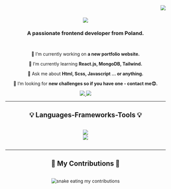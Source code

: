 <img align="right" src="https://visitor-badge.laobi.icu/badge?page_id=Damianbaban.visitor-badge&right_text=My%20Page%20Visitors"/>



<h1 align="center">
      <img src="https://readme-typing-svg.demolab.com/?lines=Hi+There!+👋;+I'm+DamianBaba!;+and coding is my passion"/>
</h1>

<h3 align="center">A passionate frontend developer from Poland. </h3>

<br/>

<div align="center">
      
🔭 I’m currently working on **a new portfolio website.**
      
🌱 I’m currently learning  **React.js, MongoDB, Tailwind.**

💬 Ask me about **Html, Scss, Javascript ... or anything.**

🤔 I’m looking for **new challenges so if you have one - contact me😊.**
      
</div>

<div align="center">
            <a href="mailto:damianmroczek@yahoo.com">
            <img src="https://img.shields.io/badge/Yahoo-D14836?style=for-the-badge&logo=gmail&logoColor=purple"/>
            </a>
            <a href="https://www.linkedin.com/in/damian-mroczek-154123230/">
            <img src="https://img.shields.io/badge/LinkedIn-0077B5?style=for-the-badge&logo=linkedin&logoColor=white" />
            </a>
</div>

<hr/>

<h2 align="center">💡 Languages-Frameworks-Tools 💡</h2>
<br/>
<div align="center">
      <a href="https://skillicons.dev">
            <img src="https://skillicons.dev/icons?i=js,html,css,sass,react,bootstrap,nodejs,mongodb,"/><br/>
            <img src="https://skillicons.dev/icons?i=git,linux,ubuntu,vscode,webpack,npm,postman,figma"/>
      </a>
</div>

<br/>
<hr/>

<div align="center">
<h2>🐍 My Contributions 🐍</h2>
      <br>
      <img alt="snake eating my contributions" src>
</div>

<!--
**Damianbaba/Damianbaba** is a ✨ _special_ ✨ repository because its `README.md` (this file) appears on your GitHub profile.

Here are some ideas to get you started:

- 🔭 I’m currently working on ...
- 🌱 I’m currently learning ...
- 👯 I’m looking to collaborate on ...
- 🤔 I’m looking for help with ...
- 💬 Ask me about ...
- 📫 How to reach me: ...
- 😄 Pronouns: ...
- ⚡ Fun fact: ...
-->
